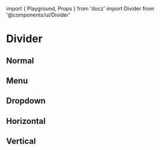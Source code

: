 import { Playground, Props } from 'docz'
import Divider from '@components/ui/Divider'

# Divider

<Props of={Divider} />

## Normal

<Playground>
    <Divider variant="normal" />
</Playground>

## Menu

<Playground>
    <Divider variant="menu" />
</Playground>

## Dropdown

<Playground>
    <Divider variant="dropdown" />
</Playground>

## Horizontal

<Playground>
    <Divider variant="horizontal" />
</Playground>

## Vertical

<Playground>
    <Divider align="vertical" />
</Playground>
